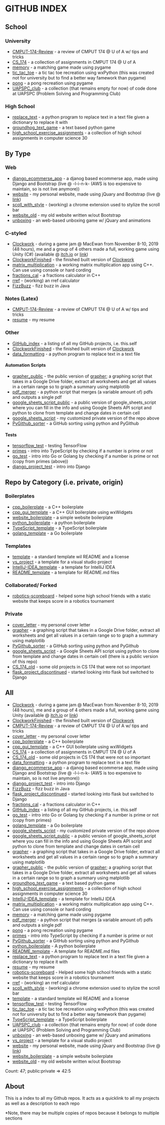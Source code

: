 
# GITHUB INDEX

## School

### University

* [CMPUT-174-Review](https://github.com/Zeyu-Li/CMPUT-174-Review) - a review of CMPUT 174 @ U of A w/ tips and tricks
* [CS_174](https://github.com/Zeyu-Li/CS_174) - a collection of assignments in CMPUT 174 @ U of A
* [memory](https://github.com/Zeyu-Li/memory) - a matching game made using pygame
* [tic_tac_toe](https://github.com/Zeyu-Li/tic_tac_toe) - a tic tac toe recreation using wxPython (this was created not for university but to find a better way famework than pygame)
* [pong](https://github.com/Zeyu-Li/pong) - a pong recreation using pygame
* [UAPSPC_club](https://github.com/Zeyu-Li/UAPSPC_club) - a collection (that remains empty for now) of code done at UAPSPC (Problem Solving and Programming Club)

### High School

* [replace_text](https://github.com/Zeyu-Li/replace_text) - a python program to replace text in a text file given a dictionary to replace it with
* [groundhog_text_game](https://github.com/Zeyu-Li/groundhog_text_game) - a text based python game
* [high_school_exercise_assignments](https://github.com/Zeyu-Li/high_school_exercise_assignments) - a collection of high school assignments in computer science 30

## By Type

### Web

* [django_ecommerse_app](https://github.com/Zeyu-Li/django_ecommerse_app) - a djanog based ecommerse app, made using Django and Bootstrap (live @ -l-i-n-k- (AWS is too expensive to maintain, so is not live anymore))
* [website](https://github.com/Zeyu-Li/website) - my personal website, made using jQuary and Bootstrap (live @ [link](https://zeyu-li.github.io/website/coding.html))
* [scoll_with_style](https://github.com/Zeyu-Li/scoll_with_style) - (working) a chrome extension used to stylize the scroll bar
* [website_old](https://github.com/Zeyu-Li/website_old) - my old website written w/out Bootstrap
* [unboxing](https://github.com/Zeyu-Li/unboxing) - an web-based unboxing game w/ jQuary and animations

### C-styled

* [Clockwork](https://github.com/Zeyu-Li/Clockwork) - during a game jam @ MacEwan from November 8-10, 2019 (48 hours), me and a group of 4 others made a full, working game using Unity (C#) (available @ [itch.io](https://itch.io/jam/time-to-game-jam-gadec-fall-game-jam/rate/514331) or [link](https://github.com/Zeyu-Li/ClockworkFinished))
* [ClockworkFinished](https://github.com/Zeyu-Li/ClockworkFinished) - the finished built version of [Clockwork](https://github.com/Zeyu-Li/Clockwork)
* [matrix_multiplication](https://github.com/Zeyu-Li/matrix_multiplication) - a working matrix multiplication app using C++. Can use using console or hard cording
* [fractions_cal](https://github.com/Zeyu-Li/fractions_cal) - a fractions calculator in C++
* [rref](https://github.com/Zeyu-Li/rref) - (working) an rref calculator
* [FizzBuzz](https://github.com/Zeyu-Li/FizzBuzz) - fizz buzz in Java

### Notes (Latex)

* [CMPUT-174-Review](https://github.com/Zeyu-Li/CMPUT-174-Review) - a review of CMPUT 174 @ U of A w/ tips and tricks
* [resume](https://github.com/Zeyu-Li/resume) - my resume

### Other

* [GitHub_index](https://github.com/Zeyu-Li/GitHub_index) - a listing of all my GitHub projects, i.e. this.self
* [ClockworkFinished](https://github.com/Zeyu-Li/ClockworkFinished) - the finished built version of [Clockwork](https://github.com/Zeyu-Li/Clockwork)
* [data_formatting](https://github.com/Zeyu-Li/data_formatting) - a python program to replace text in a text file

#### Automation Scripts

* [grapher_public](https://github.com/Zeyu-Li/grapher_public) - the public version of [grapher](https://github.com/Zeyu-Li/grapher); a graphing script that takes in a Google Drive folder, extract all worksheets and get all values in a certain range so to graph a summary using matplotlib
* [pdf_merger](https://github.com/Zeyu-Li/pdf_merger) - a python script that merges (a variable amount of) pdfs and outputs a single pdf
* [google_sheets_script_public](https://github.com/Zeyu-Li/google_sheets_script_public) - a public version of google_sheets_script where you can fill in the info and using Google Sheets API script and python to clone from template and change dates in certain cell
* [google_sheets_script](https://github.com/Zeyu-Li/google_sheets_script) - my customized private version of the repo above
* [PyGithub_sorter](https://github.com/Zeyu-Li/PyGithub_sorter) - a GitHub sorting using python and PyGithub

#### Tests

* [tensorflow_test](https://github.com/Zeyu-Li/tensorflow_test) - testing TensorFlow
* [primes](https://github.com/Zeyu-Li/primes) - intro into TypeScript by checking if a number is prime or not
* [go_test](https://github.com/Zeyu-Li/go_test) - intro into Go or Golang by checking if a number is prime or not (copy from primes (above))
* [django_project_test](https://github.com/Zeyu-Li/django_project_test) - intro into Django

## Repo by Category (i.e. private, origin)

### Boilerplates

* [cpp_boilerplate](https://github.com/Zeyu-Li/cpp_boilerplate) - a C++ boilerplate
* [cpp_gui_template](https://github.com/Zeyu-Li/cpp_gui_template) - a C++ GUI boilerplate using wxWidgets
* [website_boilerplate](https://github.com/Zeyu-Li/website_boilerplate) - a simple website boilerplate
* [python_boilerplate](https://github.com/Zeyu-Li/python_boilerplate) - a python boilerplate
* [TypeScript_template](https://github.com/Zeyu-Li/TypeScript_template) - a TypeScript boilerplate
* [golang_template](https://github.com/Zeyu-Li/golang_template) - a Go boilerplate

### Templates

* [template](https://github.com/Zeyu-Li/template) - a standard template wil README and a license
* [vs_project](https://github.com/Zeyu-Li/vs_project) - a template for a visual studio project
* [IntelliJ-IDEA_template](https://github.com/Zeyu-Li/IntelliJ-IDEA_template) - a template for IntelliJ IDEA
* [README_template](https://github.com/Zeyu-Li/README_template) - a template for README.md files

### Collaborated/ Forked

* [robotics-scoreboard](https://github.com/Zeyu-Li/robotics-scoreboard) - helped some high school friends with a static website that keeps score in a robotics tournament

### Private

* [cover_letter](https://github.com/Zeyu-Li/cover_letter) - my personal cover letter
* [grapher](https://github.com/Zeyu-Li/grapher) - a graphing script that takes in a Google Drive folder, extract all worksheets and get all values in a certain range so to graph a summary using matplotlib
* [PyGithub_sorter](https://github.com/Zeyu-Li/PyGithub_sorter) - a GitHub sorting using python and PyGithub
* [google_sheets_script](https://github.com/Zeyu-Li/google_sheets_script) - a Google Sheets API script using python to clone from template and change dates in certain cell (there is a public version of this repo)
* [CS_174_old](https://github.com/Zeyu-Li/CS_174_old) - some old projects in CS 174 that were not so important
* [flask_project_discontinued](https://github.com/Zeyu-Li/flask_project_discontinued) - started looking into flask but switched to Django

## All

* [Clockwork](https://github.com/Zeyu-Li/Clockwork) - during a game jam @ MacEwan from November 8-10, 2019 (48 hours), me and a group of 4 others made a full, working game using Unity (available @ [itch.io](https://itch.io/jam/time-to-game-jam-gadec-fall-game-jam/rate/514331) or [link](https://github.com/Zeyu-Li/ClockworkFinished))
* [ClockworkFinished](https://github.com/Zeyu-Li/ClockworkFinished) - the finished built version of [Clockwork](https://github.com/Zeyu-Li/Clockwork)
* [CMPUT-174-Review](https://github.com/Zeyu-Li/CMPUT-174-Review) - a review of CMPUT 174 @ U of A w/ tips and tricks
* [cover_letter](https://github.com/Zeyu-Li/cover_letter) - my personal cover letter
* [cpp_boilerplate](https://github.com/Zeyu-Li/cpp_boilerplate) - a C++ boilerplate
* [cpp_gui_template](https://github.com/Zeyu-Li/cpp_gui_template) - a C++ GUI boilerplate using wxWidgets
* [CS_174](https://github.com/Zeyu-Li/CS_174) - a collection of assignments in CMPUT 174 @ U of A
* [CS_174_old](https://github.com/Zeyu-Li/CS_174_old) - some old projects in CS 174 that were not so important
* [data_formatting](https://github.com/Zeyu-Li/data_formatting) - a python program to replace text in a text file
* [django_ecommerse_app](https://github.com/Zeyu-Li/django_ecommerse_app) - a djanog based ecommerse app, made using Django and Bootstrap (live @ -l-i-n-k- (AWS is too expensive to maintain, so is not live anymore))
* [django_project_test](https://github.com/Zeyu-Li/django_project_test) - intro into Django
* [FizzBuzz](https://github.com/Zeyu-Li/FizzBuzz) - fizz buzz in Java
* [flask_project_discontinued](https://github.com/Zeyu-Li/flask_project_discontinued) - started looking into flask but switched to Django
* [fractions_cal](https://github.com/Zeyu-Li/fractions_cal) - a fractions calculator in C++
* [GitHub_index](https://github.com/Zeyu-Li/GitHub_index) - a listing of all my GitHub projects, i.e. this.self
* [go_test](https://github.com/Zeyu-Li/go_test) - intro into Go or Golang by checking if a number is prime or not (copy from primes)
* [golang_template](https://github.com/Zeyu-Li/golang_template) - a Go boilerplate
* [google_sheets_script](https://github.com/Zeyu-Li/google_sheets_script) - my customized private version of the repo above
* [google_sheets_script_public](https://github.com/Zeyu-Li/google_sheets_script_public) - a public version of google_sheets_script where you can fill in the info and using Google Sheets API script and python to clone from template and change dates in certain cell
* [grapher](https://github.com/Zeyu-Li/grapher) - a graphing script that takes in a Google Drive folder, extract all worksheets and get all values in a certain range so to graph a summary using matplotlib
* [grapher_public](https://github.com/Zeyu-Li/grapher_public) - the public version of [grapher](https://github.com/Zeyu-Li/grapher); a graphing script that takes in a Google Drive folder, extract all worksheets and get all values in a certain range so to graph a summary using matplotlib
* [groundhog_text_game](https://github.com/Zeyu-Li/groundhog_text_game) - a text based python game
* [high_school_exercise_assignments](https://github.com/Zeyu-Li/high_school_exercise_assignments) - a collection of high school assignments in computer science 30
* [IntelliJ-IDEA_template](https://github.com/Zeyu-Li/IntelliJ-IDEA_template) - a template for IntelliJ IDEA
* [matrix_multiplication](https://github.com/Zeyu-Li/matrix_multiplication) - a working matrix multiplication app using C++. Can use using console or hard cording
* [memory](https://github.com/Zeyu-Li/memory) - a matching game made using pygame
* [pdf_merger](https://github.com/Zeyu-Li/pdf_merger) - a python script that merges (a variable amount of) pdfs and outputs a single pdf
* [pong](https://github.com/Zeyu-Li/pong) - a pong recreation using pygame
* [primes](https://github.com/Zeyu-Li/primes) - intro into TypeScript by checking if a number is prime or not
* [PyGithub_sorter](https://github.com/Zeyu-Li/PyGithub_sorter) - a GitHub sorting using python and PyGithub
* [python_boilerplate](https://github.com/Zeyu-Li/python_boilerplate) - A python boilerplate
* [README_template](https://github.com/Zeyu-Li/README_template) - A template for README.md files
* [replace_text](https://github.com/Zeyu-Li/replace_text) - a python program to replace text in a text file given a dictionary to replace it with
* [resume](https://github.com/Zeyu-Li/resume) - my resume
* [robotics-scoreboard](https://github.com/Zeyu-Li/robotics-scoreboard) - Helped some high school friends with a static website that keeps score in a robotics tournament
* [rref](https://github.com/Zeyu-Li/rref) - (working) an rref calculator
* [scoll_with_style](https://github.com/Zeyu-Li/scoll_with_style) - (working) a chrome extension used to stylize the scroll bar
* [template](https://github.com/Zeyu-Li/template) - a standard template wil README and a license
* [tensorflow_test](https://github.com/Zeyu-Li/tensorflow_test) - testing TensorFlow
* [tic_tac_toe](https://github.com/Zeyu-Li/tic_tac_toe) - a tic tac toe recreation using wxPython (this was created not for university but to find a better way famework than pygame)
* [TypeScript_template](https://github.com/Zeyu-Li/TypeScript_template) - a TypeScript boilerplate
* [UAPSPC_club](https://github.com/Zeyu-Li/UAPSPC_club) - a collection (that remains empty for now) of code done at UAPSPC (Problem Solving and Programming Club)
* [unboxing](https://github.com/Zeyu-Li/unboxing) - an web-based unboxing game w/ jQuary and animations
* [vs_project](https://github.com/Zeyu-Li/vs_project) - a template for a visual studio project
* [website](https://github.com/Zeyu-Li/website) - my personal website, made using jQuary and Bootstrap (live @ [link](https://zeyu-li.github.io/website/coding.html))
* [website_boilerplate](https://github.com/Zeyu-Li/website_boilerplate) - a simple website boilerplate
* [website_old](https://github.com/Zeyu-Li/website_old) - my old website written w/out Bootstrap

Count: 47; public:private => 42:5

## About

This is a index to all my Github repos. It acts as a quicklink to all my projects as well as a description to each repo

*Note, there may be multiple copies of repos because it belongs to multiple sections
